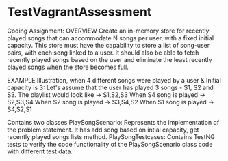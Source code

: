 # TestVagrantAssessment

Coding Assignment: OVERVIEW Create an in-memory store for recently played songs that can accommodate N songs per user, with a fixed initial capacity. This store must have the capability to store a list of song-user pairs, with each song linked to a user. It should also be able to fetch recently played songs based on the user and eliminate the least recently played songs when the store becomes full.

EXAMPLE Illustration, when 4 different songs were played by a user & Initial capacity is 3: Let's assume that the user has played 3 songs - S1, S2 and S3. The playlist would look like -> S1,S2,S3 When S4 song is played -> S2,S3,S4 When S2 song is played -> S3,S4,S2 When S1 song is played -> S4,S2,S1

Contains two classes PlaySongScenario: Represents the implementation of the problem statement. It has add song based on intial capacity, get recently played songs lists method.
PlaySongTestcases: Contains TestNG tests to verify the code functionality of the PlaySongScenario class code with different test data.
